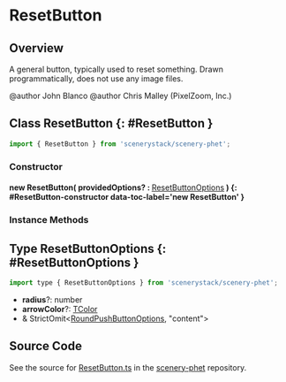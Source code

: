 # ResetButton

## Overview

A general button, typically used to reset something.
Drawn programmatically, does not use any image files.

@author John Blanco
@author Chris Malley (PixelZoom, Inc.)

## Class ResetButton {: #ResetButton }


```js
import { ResetButton } from 'scenerystack/scenery-phet';
```
### Constructor

#### new ResetButton( providedOptions? : <span style="font-weight: 400;">[ResetButtonOptions](../scenery-phet/ResetButton.md#ResetButtonOptions)</span> ) {: #ResetButton-constructor data-toc-label='new ResetButton' }

### Instance Methods





## Type ResetButtonOptions {: #ResetButtonOptions }


```js
import type { ResetButtonOptions } from 'scenerystack/scenery-phet';
```


- **radius**?: <span style="color: hsla(calc(var(--md-hue) + 180deg),80%,40%,1);">number</span>
- **arrowColor**?: [TColor](../scenery/TColor.md)
- &amp; StrictOmit&lt;[RoundPushButtonOptions](../sun/RoundPushButton.md#RoundPushButtonOptions), "content"&gt;




## Source Code

See the source for [ResetButton.ts](https://github.com/phetsims/scenery-phet/blob/main/js/buttons/ResetButton.ts) in the [scenery-phet](https://github.com/phetsims/scenery-phet) repository.

